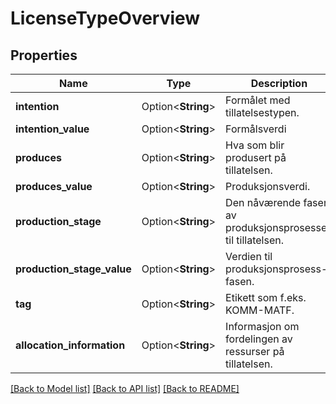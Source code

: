# LicenseTypeOverview

## Properties

Name | Type | Description | Notes
------------ | ------------- | ------------- | -------------
**intention** | Option<**String**> | Formålet med tillatelsestypen. | [optional]
**intention_value** | Option<**String**> | Formålsverdi | [optional]
**produces** | Option<**String**> | Hva som blir produsert på tillatelsen. | [optional]
**produces_value** | Option<**String**> | Produksjonsverdi. | [optional]
**production_stage** | Option<**String**> | Den nåværende fasen av produksjonsprosessen til tillatelsen. | [optional]
**production_stage_value** | Option<**String**> | Verdien til produksjonsprosess-fasen. | [optional]
**tag** | Option<**String**> | Etikett som f.eks. KOMM-MATF. | [optional]
**allocation_information** | Option<**String**> | Informasjon om fordelingen av ressurser på tillatelsen. | [optional]

[[Back to Model list]](../README.md#documentation-for-models) [[Back to API list]](../README.md#documentation-for-api-endpoints) [[Back to README]](../README.md)


